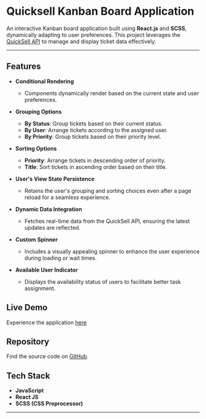 # Quicksell Kanban Board Application  

An interactive Kanban board application built using **React.js** and **SCSS**, dynamically adapting to user preferences. This project leverages the [QuickSell API](https://api.quicksell.co/v1/internal/frontend-assignment) to manage and display ticket data effectively.  

---

## Features  

- **Conditional Rendering**  
  - Components dynamically render based on the current state and user preferences.  

- **Grouping Options**  
  - **By Status**: Group tickets based on their current status.  
  - **By User**: Arrange tickets according to the assigned user.  
  - **By Priority**: Group tickets based on their priority level.  

- **Sorting Options**  
  - **Priority**: Arrange tickets in descending order of priority.  
  - **Title**: Sort tickets in ascending order based on their title. 

- **User's View State Persistence**  
  - Retains the user's grouping and sorting choices even after a page reload for a seamless experience.  

- **Dynamic Data Integration**  
  - Fetches real-time data from the QuickSell API, ensuring the latest updates are reflected.  

- **Custom Spinner**  
  - Includes a visually appealing spinner to enhance the user experience during loading or wait times.  

- **Available User Indicator**  
  - Displays the availability status of users to facilitate better task assignment.  


## Live Demo

Experience the application [here](DeployLink)

## Repository

Find the source code on [GitHub](GithubLink).

## Tech Stack

- **JavaScript**
- **React JS**
- **SCSS (CSS Preprocessor)**

---